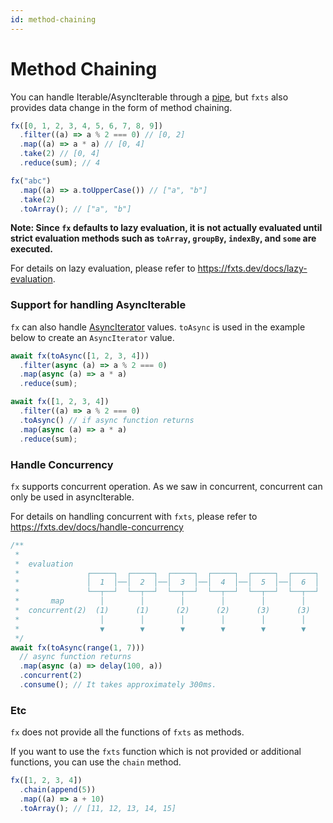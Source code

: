 ```yaml
---
id: method-chaining
---
```


# Method Chaining

You can handle Iterable/AsyncIterable through a [pipe](https://fxts.dev/docs/pipe), but `fxts` also provides data change in the form of method chaining.

```ts
fx([0, 1, 2, 3, 4, 5, 6, 7, 8, 9])
  .filter((a) => a % 2 === 0) // [0, 2]
  .map((a) => a * a) // [0, 4]
  .take(2) // [0, 4]
  .reduce(sum); // 4

fx("abc")
  .map((a) => a.toUpperCase()) // ["a", "b"]
  .take(2)
  .toArray(); // ["a", "b"]
```

**Note: Since `fx` defaults to lazy evaluation, it is not actually evaluated until strict evaluation methods such as `toArray`, `groupBy`, `indexBy`, and `some` are executed.**

For details on lazy evaluation, please refer to https://fxts.dev/docs/lazy-evaluation.

### Support for handling AsyncIterable

`fx` can also handle [AsyncIterator](https://developer.mozilla.org/en-US/docs/Web/JavaScript/Reference/Global_Objects/AsyncIterator) values. `toAsync` is used in the example below to create an `AsyncIterator` value.

```ts
await fx(toAsync([1, 2, 3, 4]))
  .filter(async (a) => a % 2 === 0)
  .map(async (a) => a * a)
  .reduce(sum);

await fx([1, 2, 3, 4])
  .filter((a) => a % 2 === 0)
  .toAsync() // if async function returns
  .map(async (a) => a * a)
  .reduce(sum);
```

### Handle Concurrency

`fx` supports concurrent operation. As we saw in concurrent, concurrent can only be used in asyncIterable.

For details on handling concurrent with `fxts`, please refer to https://fxts.dev/docs/handle-concurrency

```ts
/**
 *
 *  evaluation
 *               ┌─────┐  ┌─────┐  ┌─────┐  ┌─────┐  ┌─────┐  ┌─────┐
 *               │  1  │──│  2  │──│  3  │──│  4  │──│  5  │──│  6  │
 *               └──┬──┘  └──┬──┘  └──┬──┘  └──┬──┘  └──┬──┘  └──┬──┘
 *       map        │        │        │        │        │        │
 *  concurrent(2)  (1)      (1)      (2)      (2)      (3)      (3)
 *                  │        │        │        │        │        │
 *                  ▼        ▼        ▼        ▼        ▼        ▼
 */
await fx(toAsync(range(1, 7)))
  // async function returns
  .map(async (a) => delay(100, a))
  .concurrent(2)
  .consume(); // It takes approximately 300ms.
```

### Etc

`fx` does not provide all the functions of `fxts` as methods.

If you want to use the `fxts` function which is not provided or additional functions, you can use the `chain` method.

```ts
fx([1, 2, 3, 4])
  .chain(append(5))
  .map((a) => a + 10)
  .toArray(); // [11, 12, 13, 14, 15]
```
